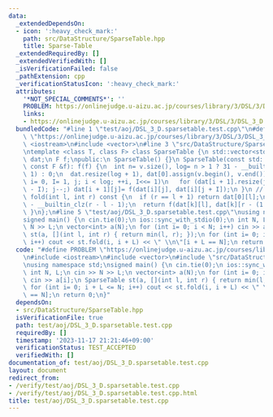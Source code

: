 ```yaml
---
data:
  _extendedDependsOn:
  - icon: ':heavy_check_mark:'
    path: src/DataStructure/SparseTable.hpp
    title: Sparse-Table
  _extendedRequiredBy: []
  _extendedVerifiedWith: []
  _isVerificationFailed: false
  _pathExtension: cpp
  _verificationStatusIcon: ':heavy_check_mark:'
  attributes:
    '*NOT_SPECIAL_COMMENTS*': ''
    PROBLEM: https://onlinejudge.u-aizu.ac.jp/courses/library/3/DSL/3/DSL_3_D
    links:
    - https://onlinejudge.u-aizu.ac.jp/courses/library/3/DSL/3/DSL_3_D
  bundledCode: "#line 1 \"test/aoj/DSL_3_D.sparsetable.test.cpp\"\n#define PROBLEM\
    \ \"https://onlinejudge.u-aizu.ac.jp/courses/library/3/DSL/3/DSL_3_D\"\n#include\
    \ <iostream>\n#include <vector>\n#line 3 \"src/DataStructure/SparseTable.hpp\"\
    \ntemplate <class T, class F> class SparseTable {\n std::vector<std::vector<T>>\
    \ dat;\n F f;\npublic:\n SparseTable() {}\n SparseTable(const std::vector<T> &v,\
    \ const F &f): f(f) {\n  int n= v.size(), log= n > 1 ? 31 - __builtin_clz(n -\
    \ 1) : 0;\n  dat.resize(log + 1), dat[0].assign(v.begin(), v.end());\n  for (int\
    \ i= 0, I= 1, j; i < log; ++i, I<<= 1)\n   for (dat[i + 1].resize(j= dat[i].size()\
    \ - I); j--;) dat[i + 1][j]= f(dat[i][j], dat[i][j + I]);\n }\n // [l, r)\n T\
    \ fold(int l, int r) const {\n  if (r == l + 1) return dat[0][l];\n  int k= 31\
    \ - __builtin_clz(r - l - 1);\n  return f(dat[k][l], dat[k][r - (1 << k)]);\n\
    \ }\n};\n#line 5 \"test/aoj/DSL_3_D.sparsetable.test.cpp\"\nusing namespace std;\n\
    signed main() {\n cin.tie(0);\n ios::sync_with_stdio(0);\n int N, L;\n cin >>\
    \ N >> L;\n vector<int> a(N);\n for (int i= 0; i < N; i++) cin >> a[i];\n SparseTable\
    \ st(a, [](int l, int r) { return min(l, r); });\n for (int i= 0; i + L <= N;\
    \ i++) cout << st.fold(i, i + L) << \" \\n\"[i + L == N];\n return 0;\n}\n"
  code: "#define PROBLEM \"https://onlinejudge.u-aizu.ac.jp/courses/library/3/DSL/3/DSL_3_D\"\
    \n#include <iostream>\n#include <vector>\n#include \"src/DataStructure/SparseTable.hpp\"\
    \nusing namespace std;\nsigned main() {\n cin.tie(0);\n ios::sync_with_stdio(0);\n\
    \ int N, L;\n cin >> N >> L;\n vector<int> a(N);\n for (int i= 0; i < N; i++)\
    \ cin >> a[i];\n SparseTable st(a, [](int l, int r) { return min(l, r); });\n\
    \ for (int i= 0; i + L <= N; i++) cout << st.fold(i, i + L) << \" \\n\"[i + L\
    \ == N];\n return 0;\n}"
  dependsOn:
  - src/DataStructure/SparseTable.hpp
  isVerificationFile: true
  path: test/aoj/DSL_3_D.sparsetable.test.cpp
  requiredBy: []
  timestamp: '2023-11-17 21:21:46+09:00'
  verificationStatus: TEST_ACCEPTED
  verifiedWith: []
documentation_of: test/aoj/DSL_3_D.sparsetable.test.cpp
layout: document
redirect_from:
- /verify/test/aoj/DSL_3_D.sparsetable.test.cpp
- /verify/test/aoj/DSL_3_D.sparsetable.test.cpp.html
title: test/aoj/DSL_3_D.sparsetable.test.cpp
---
```

